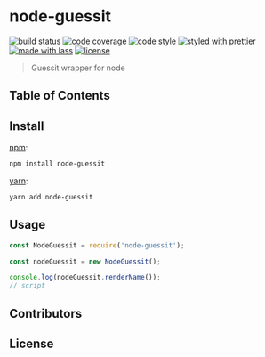 # node-guessit

[![build status](https://img.shields.io/travis/omgimalexis/node-guessit.svg)](https://travis-ci.org/omgimalexis/node-guessit)
[![code coverage](https://img.shields.io/codecov/c/github/omgimalexis/node-guessit.svg)](https://codecov.io/gh/omgimalexis/node-guessit)
[![code style](https://img.shields.io/badge/code_style-XO-5ed9c7.svg)](https://github.com/sindresorhus/xo)
[![styled with prettier](https://img.shields.io/badge/styled_with-prettier-ff69b4.svg)](https://github.com/prettier/prettier)
[![made with lass](https://img.shields.io/badge/made_with-lass-95CC28.svg)](https://lass.js.org)
[![license](https://img.shields.io/github/license/omgimalexis/node-guessit.svg)]()

> Guessit wrapper for node

## Table of Contents


## Install

[npm][]:

```sh
npm install node-guessit
```

[yarn][]:

```sh
yarn add node-guessit
```


## Usage

```js
const NodeGuessit = require('node-guessit');

const nodeGuessit = new NodeGuessit();

console.log(nodeGuessit.renderName());
// script
```


## Contributors


## License


##

[npm]: https://www.npmjs.com/

[yarn]: https://yarnpkg.com/
